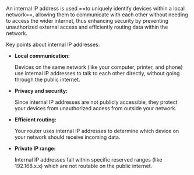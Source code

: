 
An internal IP address is used ==to uniquely identify devices within a local network==, allowing them to communicate with each other without needing to access the wider internet, thus enhancing security by preventing unauthorized external access and efficiently routing data within the network. 

Key points about internal IP addresses:

- **Local communication:**
    
    Devices on the same network (like your computer, printer, and phone) use internal IP addresses to talk to each other directly, without going through the public internet. 
    
- **Privacy and security:**
    
    Since internal IP addresses are not publicly accessible, they protect your devices from unauthorized access from outside your network. 
    
- **Efficient routing:**
    
    Your router uses internal IP addresses to determine which device on your network should receive incoming data. 
    
- **Private IP range:**
    
    Internal IP addresses fall within specific reserved ranges (like 192.168.x.x) which are not routable on the public internet.